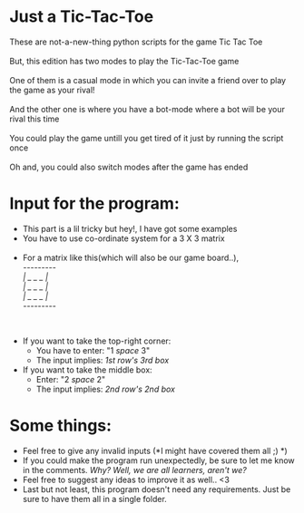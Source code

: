 # Just a Tic-Tac-Toe

These are not-a-new-thing python scripts for the game Tic Tac Toe<br />
<br />
But, this edition has two modes to play the Tic-Tac-Toe game<br /><br />
One of them is a casual mode in which you can invite a friend over to play the game as your rival!<br /><br />
And the other one is where you have a bot-mode where a bot will be your rival this time <br /><br />
You could play the game untill you get tired of it just by running the script once<br /><br />
Oh and, you could also switch modes after the game has ended <br />

# Input for the program:
* This part is a lil tricky but hey!, I have got some examples<br />
* You have to use co-ordinate system for a 3 X 3 matrix <br /><br />
* For a matrix like this(which will also be our game board..),<br />
  *--------- <br />
  | _ _ _ | <br />
  | _ _ _ |<br />
  | _ _ _ |<br />
  ---------*
 <br />

* If you want to take the top-right corner:
  * You have to enter: "1 *space* 3"
  * The input implies: *1st row's 3rd box*<br />
* If you want to take the middle box:
  * Enter: "2 *space* 2"
  * The input implies: *2nd row's 2nd box*
 
# Some things:
* Feel free to give any invalid inputs (*I might have covered them all ;)  *)
* If you could make the program run unexpectedly, be sure to let me know in the comments. *Why? Well, we are all learners, aren't we?*
* Feel free to suggest any ideas to improve it as well.. <3
* Last but not least, this program doesn't need any requirements. Just be sure to have them all in a single folder.
  
  
